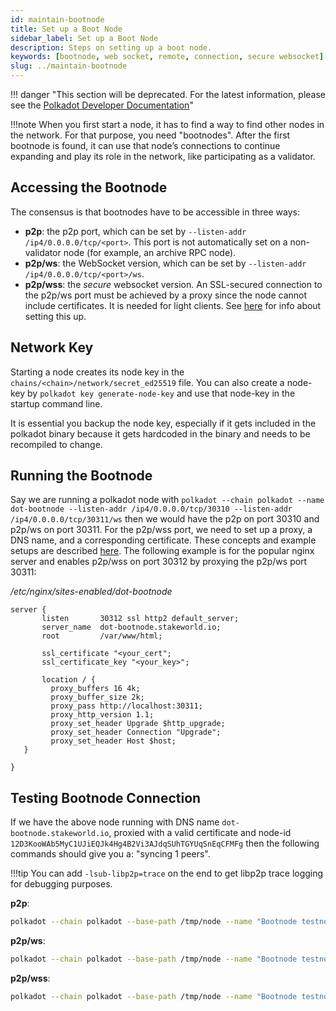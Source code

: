 ```yaml
---
id: maintain-bootnode
title: Set up a Boot Node
sidebar_label: Set up a Boot Node
description: Steps on setting up a boot node.
keywords: [bootnode, web socket, remote, connection, secure websocket]
slug: ../maintain-bootnode
---
```


!!! danger "This section will be deprecated. For the latest information, please see the [Polkadot Developer Documentation](https://docs.polkadot.com/)"


!!!note
    When you first start a node, it has to find a way to find other nodes in the network. For that
    purpose, you need "bootnodes". After the first bootnode is found, it can use that node’s connections
    to continue expanding and play its role in the network, like participating as a validator.

## Accessing the Bootnode

The consensus is that bootnodes have to be accessible in three ways:

- **p2p**: the p2p port, which can be set by `--listen-addr /ip4/0.0.0.0/tcp/<port>`. This port is
  not automatically set on a non-validator node (for example, an archive RPC node).
- **p2p/ws**: the WebSocket version, which can be set by `--listen-addr /ip4/0.0.0.0/tcp/<port>/ws`.
- **p2p/wss**: the _secure_ websocket version. An SSL-secured connection to the p2p/ws port must be
  achieved by a proxy since the node cannot include certificates. It is needed for light clients.
  See [here](./maintain-wss.md) for info about setting this up.

## Network Key

Starting a node creates its node key in the `chains/<chain>/network/secret_ed25519` file. You can
also create a node-key by `polkadot key generate-node-key` and use that node-key in the startup
command line.

It is essential you backup the node key, especially if it gets included in the polkadot binary
because it gets hardcoded in the binary and needs to be recompiled to change.

## Running the Bootnode

Say we are running a polkadot node with
`polkadot --chain polkadot --name dot-bootnode --listen-addr /ip4/0.0.0.0/tcp/30310 --listen-addr /ip4/0.0.0.0/tcp/30311/ws`
then we would have the p2p on port 30310 and p2p/ws on port 30311. For the p2p/wss port, we need to
set up a proxy, a DNS name, and a corresponding certificate. These concepts and example setups are
described [here](https://wiki.polkadot.network/docs/maintain-wss#secure-the-ws-port). The following
example is for the popular nginx server and enables p2p/wss on port 30312 by proxying the p2p/ws
port 30311:

_/etc/nginx/sites-enabled/dot-bootnode_

```
server {
       listen       30312 ssl http2 default_server;
       server_name  dot-bootnode.stakeworld.io;
       root         /var/www/html;

       ssl_certificate "<your_cert";
       ssl_certificate_key "<your_key>";

       location / {
         proxy_buffers 16 4k;
         proxy_buffer_size 2k;
         proxy_pass http://localhost:30311;
         proxy_http_version 1.1;
         proxy_set_header Upgrade $http_upgrade;
         proxy_set_header Connection "Upgrade";
         proxy_set_header Host $host;
   }

}
```

## Testing Bootnode Connection

If we have the above node running with DNS name `dot-bootnode.stakeworld.io`, proxied with a valid
certificate and node-id `12D3KooWAb5MyC1UJiEQJk4Hg4B2Vi3AJdqSUhTGYUqSnEqCFMFg` then the following
commands should give you a: "syncing 1 peers".

!!!tip
    You can add `-lsub-libp2p=trace` on the end to get libp2p trace logging for debugging purposes.

**p2p**:

```bash
polkadot --chain polkadot --base-path /tmp/node --name "Bootnode testnode" --reserved-only --reserved-nodes "/dns/dot-bootnode.stakeworld.io/tcp/30310/p2p/12D3KooWAb5MyC1UJiEQJk4Hg4B2Vi3AJdqSUhTGYUqSnEqCFMFg" --no-hardware-benchmarks
```

**p2p/ws**:

```bash
polkadot --chain polkadot --base-path /tmp/node --name "Bootnode testnode" --reserved-only --reserved-nodes "/dns/dot-bootnode.stakeworld.io/tcp/30311/ws/p2p/12D3KooWAb5MyC1UJiEQJk4Hg4B2Vi3AJdqSUhTGYUqSnEqCFMFg" --no-hardware-benchmarks
```

**p2p/wss**:

```bash
polkadot --chain polkadot --base-path /tmp/node --name "Bootnode testnode" --reserved-only --reserved-nodes "/dns/dot-bootnode.stakeworld.io/tcp/30312/wss/p2p/12D3KooWAb5MyC1UJiEQJk4Hg4B2Vi3AJdqSUhTGYUqSnEqCFMFg" --no-hardware-benchmarks
```

